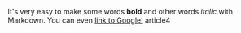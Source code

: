 It's very easy to make some words **bold** and other words *italic* with Markdown. You can even [link to Google!](http://google.com) article4